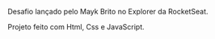 Desafio lançado pelo Mayk Brito no Explorer da RocketSeat.

Projeto feito com Html, Css e JavaScript.
